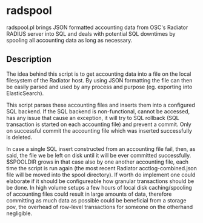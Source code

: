 # radspool
radspool.pl brings JSON formatted accounting data from OSC's Radiator RADIUS server into SQL and deals with potential SQL downtimes by spooling all accounting data as long as necessary.

## Description
The idea behind this script is to get accounting data into a file on the local filesystem of the Radiator host. By using JSON formatting the file can then be easily parsed and used by any process and purpose (eg. exporting into ElasticSearch).

This script parses these accounting files and inserts them into a configured SQL backend. If the SQL backend is non-functional, cannot be accessed, has any issue that cause an exception, it will try to SQL rollback (SQL transaction is started on each accounting file) and prevent a commit. Only on successful commit the accounting file which was inserted successfully is deleted.

In case a single SQL insert constructed from an accounting file fail, then, as said, the file we be left on disk until it will be ever committed successfully. $SPOOLDIR grows in that case also by one another accounting file, each time the script is run again (the most recent Radiator acctlog-combined.json file will be moved into the spool directory). If worth do implement one could elaborate if it should be configureable how granular transactions should be be done. In high volume setups a few hours of local disk caching/spooling of accounting files could result in large amounts of data, therefore committing as much data as possible could be beneficial from a storage pov, the overhead of row-level transactions for someone on the otherhand	negligible.
